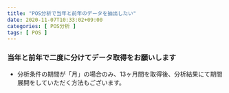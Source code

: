 ```yaml
---
title: "POS分析で当年と前年のデータを抽出したい"
date: 2020-11-07T10:33:02+09:00
categories: [ POS分析 ]
tags: [ POS ]
---
```


### 当年と前年で二度に分けてデータ取得をお願いします

* 分析条件の期間が「月」の場合のみ、13ヶ月間を取得後、分析結果にて期間展開をしていただく方法もございます。
